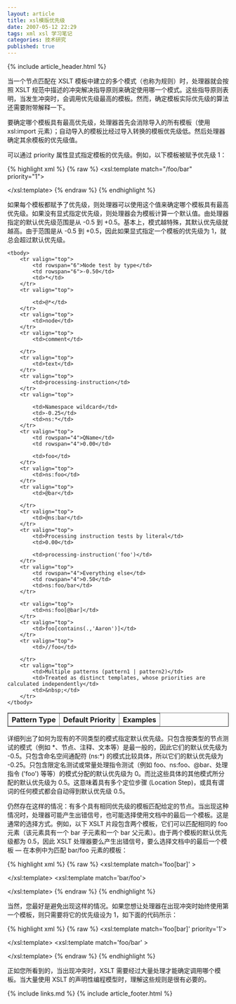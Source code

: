 ```yaml
---
layout: article
title: xsl模版优先级
date: 2007-05-12 22:29
tags: xml xsl 学习笔记
categories: 技术研究
published: true
---
```


{% include article_header.html %}

当一个节点匹配在 XSLT 模板中建立的多个模式（也称为规则）时，处理器就会按照 XSLT 规范中描述的冲突解决指导原则来确定使用哪一个模式。这些指导原则表明，当发生冲突时，会调用优先级最高的模板。然而，确定模板实际优先级的算法还需要附带解释一下。

要确定哪个模板具有最高优先级，处理器首先会消除导入的所有模板（使用 xsl:import 元素）；自动导入的模板比经过导入转换的模板优先级低。然后处理器确定其余模板的优先级值。

可以通过 priority 属性显式指定模板的优先级。例如，以下模板被赋予优先级 1：

{% highlight xml %}
{% raw %}
<xsl:template match="/foo/bar" priority="1">
<!-- do something interesting -->
</xsl:template>
{% endraw %}
{% endhighlight %}

如果每个模板都赋予了优先级，则处理器可以使用这个值来确定哪个模板具有最高优先级。如果没有显式指定优先级，则处理器会为模板计算一个默认值。由处理器指定的默认优先级范围是从 -0.5 到 +0.5。基本上，模式越特殊，其默认优先级就越高。由于范围是从 -0.5 到 +0.5，因此如果显式指定一个模板的优先级为 1，就总会超过默认优先级。

<table border="1" cellpadding="3" cellspacing="0">
	<thead>
		<tr valign="top">
			<th>Pattern Type</th><th>Default Priority</th><th>Examples</th>
		</tr>
	</thead>

	<tbody>
		<tr valign="top">
			<td rowspan="6">Node test by type</td>
			<td rowspan="6">-0.50</td>
			<td>*</td>
		</tr>
		<tr valign="top">

			<td>@*</td>
		</tr>
		<tr valign="top">
			<td>node</td>
		</tr>
		<tr valign="top">
			<td>comment</td>

		</tr>
		<tr valign="top">
			<td>text</td>
		</tr>
		<tr valign="top">
			<td>processing-instruction</td>
		</tr>
		<tr valign="top">

			<td>Namespace wildcard</td>
			<td>-0.25</td>
			<td>ns:*</td>
		</tr>
		<tr valign="top">
			<td rowspan="4">QName</td>
			<td rowspan="4">0.00</td>

			<td>foo</td>
		</tr>
		<tr valign="top">
			<td>ns:foo</td>
		</tr>
		<tr valign="top">
			<td>@bar</td>

		</tr>
		<tr valign="top">
			<td>@ns:bar</td>
		</tr>
		<tr valign="top">
			<td>Processing instruction tests by literal</td>
			<td>0.00</td>

			<td>processing-instruction('foo')</td>
		</tr>
		<tr valign="top">
			<td rowspan="4">Everything else</td>
			<td rowspan="4">0.50</td>
			<td>ns:foo/bar</td>
		</tr>

		<tr valign="top">
			<td>ns:foo[@bar]</td>
		</tr>
		<tr valign="top">
			<td>foo[contains(.,'Aaron')]</td>
		</tr>
		<tr valign="top">
			<td>//foo</td>

		</tr>
		<tr valign="top">
			<td>Multiple patterns (pattern1 | pattern2)</td>
			<td>Treated as distinct templates, whose priorities are calculated independently</td>
			<td>&nbsp;</td>
		</tr>
	</tbody>
</table>

详细列出了如何为现有的不同类型的模式指定默认优先级。只包含按类型的节点测试的模式（例如 \*、节点、注释、文本等）是最一般的，因此它们的默认优先级为 -0.5。只包含命名空间通配符 (ns:\*) 的模式比较具体，所以它们的默认优先级为 -0.25。只包含限定名测试或常量处理指令测试（例如 foo、ns:foo、@bar、处理指令 ('foo') 等等）的模式分配的默认优先级为 0。而比这些具体的其他模式所分配的默认优先级为 0.5。这意味着具有多个定位步骤 (Location Step)，或具有谓词的任何模式都会自动得到默认优先级 0.5。

仍然存在这样的情况：有多个具有相同优先级的模板匹配给定的节点。当出现这种情况时，处理器可能产生出错信号，也可能选择使用文档中的最后一个模板。这是通常的选择方式。例如，以下 XSLT 片段包含两个模板，它们可以匹配相同的 foo 元素（该元素具有一个 bar 子元素和一个 bar 父元素）。由于两个模板的默认优先级都为 0.5，因此 XSLT 处理器要么产生出错信号，要么选择文档中的最后一个模板 — 在本例中为匹配 bar/foo 元素的模板：

{% highlight xml %}
{% raw %}
<xsl:template match='foo[bar]' >
<!-- default priority = .5 -->
</xsl:template>
<xsl:template match='bar/foo'>
<!-- default priority = .5 -->
</xsl:template>
{% endraw %}
{% endhighlight %}

当然，您最好是避免出现这样的情况。如果您想让处理器在出现冲突时始终使用第一个模板，则只需要将它的优先级设为 1，如下面的代码所示：

{% highlight xml %}
{% raw %}
<xsl:template match='foo[bar]' priority='1'>
<!-- would have a default priority = .5 -->
</xsl:template>
<xsl:template match='foo/bar' >
<!-- default priority = .5 -->
</xsl:template>
{% endraw %}
{% endhighlight %}

正如您所看到的，当出现冲突时，XSLT 需要经过大量处理才能确定调用哪个模板。当大量使用 XSLT 的声明性编程模型时，理解这些规则是很有必要的。

{% include links.md %}
{% include article_footer.html %}

